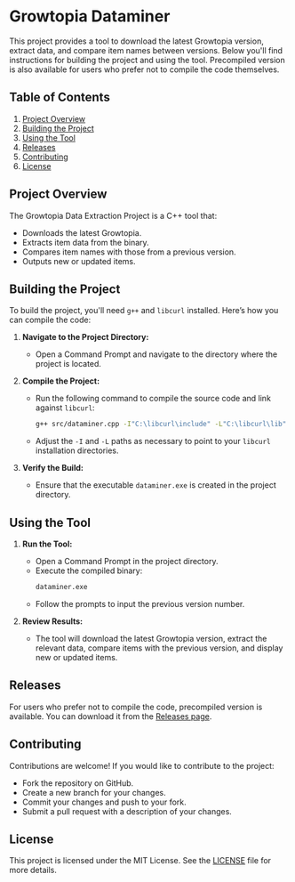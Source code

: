 # Growtopia Dataminer

This project provides a tool to download the latest Growtopia version, extract data, and compare item names between versions. Below you'll find instructions for building the project and using the tool. Precompiled version is also available for users who prefer not to compile the code themselves.

## Table of Contents

1. [Project Overview](#project-overview)
2. [Building the Project](#building-the-project)
3. [Using the Tool](#using-the-tool)
4. [Releases](#releases)
5. [Contributing](#contributing)
6. [License](#license)

## Project Overview

The Growtopia Data Extraction Project is a C++ tool that:

- Downloads the latest Growtopia.
- Extracts item data from the binary.
- Compares item names with those from a previous version.
- Outputs new or updated items.

## Building the Project

To build the project, you'll need `g++` and `libcurl` installed. Here’s how you can compile the code:

1. **Navigate to the Project Directory:**
   - Open a Command Prompt and navigate to the directory where the project is located.

2. **Compile the Project:**
   - Run the following command to compile the source code and link against `libcurl`:
     ```sh
     g++ src/dataminer.cpp -I"C:\libcurl\include" -L"C:\libcurl\lib" -lcurl
     ```
   - Adjust the `-I` and `-L` paths as necessary to point to your `libcurl` installation directories.

3. **Verify the Build:**
   - Ensure that the executable `dataminer.exe` is created in the project directory.

## Using the Tool

1. **Run the Tool:**
   - Open a Command Prompt in the project directory.
   - Execute the compiled binary:
     ```sh
     dataminer.exe
     ```
   - Follow the prompts to input the previous version number.

2. **Review Results:**
   - The tool will download the latest Growtopia version, extract the relevant data, compare items with the previous version, and display new or updated items.

## Releases

For users who prefer not to compile the code, precompiled version is available. You can download it from the [Releases page](https://github.com/Bolwl/Dataminer/releases). 

## Contributing

Contributions are welcome! If you would like to contribute to the project:

- Fork the repository on GitHub.
- Create a new branch for your changes.
- Commit your changes and push to your fork.
- Submit a pull request with a description of your changes.

## License

This project is licensed under the MIT License. See the [LICENSE](LICENSE) file for more details.
